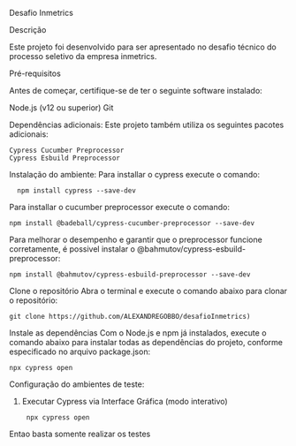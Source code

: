 Desafio Inmetrics

Descrição

Este projeto foi desenvolvido para ser apresentado no desafio técnico do processo seletivo da empresa inmetrics.

Pré-requisitos

Antes de começar, certifique-se de ter o seguinte software instalado:

  Node.js (v12 ou superior)
  Git

Dependências adicionais:
  Este projeto também utiliza os seguintes pacotes adicionais:

    Cypress Cucumber Preprocessor
    Cypress Esbuild Preprocessor
    
Instalação do ambiente:
  Para installar o cypress execute o comando: 
              
      npm install cypress --save-dev
  
  Para installar o cucumber preprocessor execute o comando: 
  
    npm install @badeball/cypress-cucumber-preprocessor --save-dev
    
  Para melhorar o desempenho e garantir que o preprocessor funcione corretamente, é possivel instalar o @bahmutov/cypress-esbuild-preprocessor:
  
    npm install @bahmutov/cypress-esbuild-preprocessor --save-dev

  
Clone o repositório
Abra o terminal e execute o comando abaixo para clonar o repositório:

    git clone https://github.com/ALEXANDREGOBBO/desafioInmetrics)

Instale as dependências
Com o Node.js e npm já instalados, execute o comando abaixo para instalar todas as dependências do projeto, conforme especificado no arquivo package.json:

    npx cypress open

Configuração do ambientes de teste:

1. Executar Cypress via Interface Gráfica (modo interativo)

        npx cypress open

Entao basta somente realizar os testes
